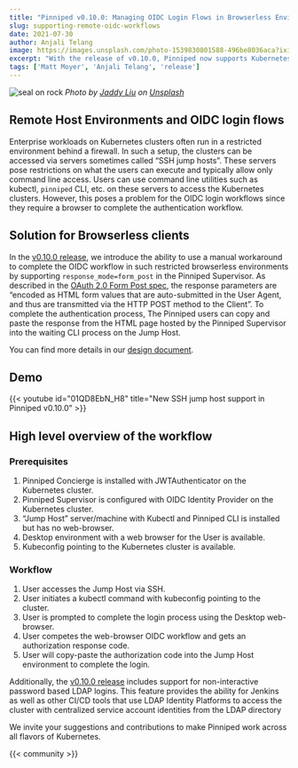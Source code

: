 ```yaml
---
title: "Pinniped v0.10.0: Managing OIDC Login Flows in Browserless Environments"
slug: supporting-remote-oidc-workflows
date: 2021-07-30
author: Anjali Telang
image: https://images.unsplash.com/photo-1539830801588-496be8036aca?ixid=MnwxMjA3fDB8MHxwaG90by1wYWdlfHx8fGVufDB8fHx8&ixlib=rb-1.2.1&auto=format&fit=crop&w=2250&q=80
excerpt: "With the release of v0.10.0, Pinniped now supports Kubernetes clusters behind firewalls or in restricted environments"
tags: ['Matt Moyer', 'Anjali Telang', 'release']
---
```


![seal on rock](https://images.unsplash.com/photo-1539830801588-496be8036aca?ixid=MnwxMjA3fDB8MHxwaG90by1wYWdlfHx8fGVufDB8fHx8&ixlib=rb-1.2.1&auto=format&fit=crop&w=2250&q=80)
*Photo by [Jaddy Liu](https://unsplash.com/@saintjaddy) on [Unsplash](https://unsplash.com/s/photos/seal)*

## Remote Host Environments and OIDC login flows

Enterprise workloads on Kubernetes clusters often run in a restricted environment behind a firewall. In such a setup, the clusters can be accessed via servers sometimes called “SSH jump hosts”. These servers pose restrictions on what the users can execute and typically allow only command line access. Users can use command line utilities such as kubectl, `pinniped` CLI, etc. on these servers to access the Kubernetes clusters. However, this poses a problem for the OIDC login workflows since they require a browser to complete the authentication workflow.

## Solution for Browserless clients

In the [v0.10.0 release](https://github.com/vmware-tanzu/pinniped/releases/tag/v0.10.0), we introduce the ability to use a manual workaround to complete the OIDC workflow in such restricted browserless environments by supporting `response_mode=form_post` in the Pinniped Supervisor. As described in the [OAuth 2.0 Form Post spec](https://openid.net/specs/oauth-v2-form-post-response-mode-1_0.html), the response parameters are “encoded as HTML form values that are auto-submitted in the User Agent, and thus are transmitted via the HTTP POST method to the Client”. To complete the authentication process, The Pinniped users can copy and paste the response from the HTML page hosted by the Pinniped Supervisor into the waiting CLI process on the Jump Host.

You can find more details in our [design document](https://hackmd.io/Hx17ATt_QpGOdLH_7AH1jA).

## Demo

{{< youtube id="01QD8EbN_H8" title="New SSH jump host support in Pinniped v0.10.0" >}}

## High level overview of the workflow

### Prerequisites

1. Pinniped Concierge is installed with JWTAuthenticator on the Kubernetes cluster.
2. Pinniped Supervisor is configured with OIDC Identity Provider on the Kubernetes cluster.
3. “Jump Host” server/machine with Kubectl and Pinniped CLI is installed but has no web-browser.
4. Desktop environment with a web browser for the User is available.
5. Kubeconfig pointing to the Kubernetes cluster is available.

### Workflow

1. User accesses the Jump Host via SSH.
2. User initiates a kubectl command with kubeconfig pointing to the cluster.
3. User is prompted to complete the login process using the Desktop web-browser.
4. User competes the web-browser OIDC workflow and gets an authorization response code.
5. User will copy-paste the authorization code into the Jump Host environment to complete the login.

Additionally, the [v0.10.0 release](https://github.com/vmware-tanzu/pinniped/releases/tag/v0.10.0) includes support for non-interactive password based LDAP logins. This feature provides the ability for Jenkins as well as other CI/CD tools that use LDAP Identity Platforms to access the cluster with centralized service account identities from the LDAP directory

We invite your suggestions and contributions to make Pinniped work across all flavors of Kubernetes.

{{< community >}}

